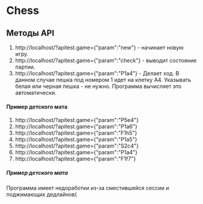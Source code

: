# Chess
## Методы API ##
1. http://localhost/?apitest.game={"param":"new"} - начинает новую игру.
2. http://localhost/?apitest.game={"param":"check"} - выводит состояние партии.
3. http://localhost/?apitest.game={"param":"P1a4"} - Делает ход. В данном случае пешка под номером 1 идет на клетку А4. Указывать белая или черная пешка - не нужно. Программа вычисляет это автоматически.
#### Пример детского мата ####
1. http://localhost/?apitest.game={"param":"P5e4"}
2. http://localhost/?apitest.game={"param":"P1a6"}
3. http://localhost/?apitest.game={"param":"F1h5"}
4. http://localhost/?apitest.game={"param":"P1a5"}
5. http://localhost/?apitest.game={"param":"S2c4"}
6. http://localhost/?apitest.game={"param":"P1a4"}
7. http://localhost/?apitest.game={"param":"F1f7"}
##### Пример детского мата #####
Программа имеет недоработки из-за сместившейся сессии и поджимающих дедлайнов(
